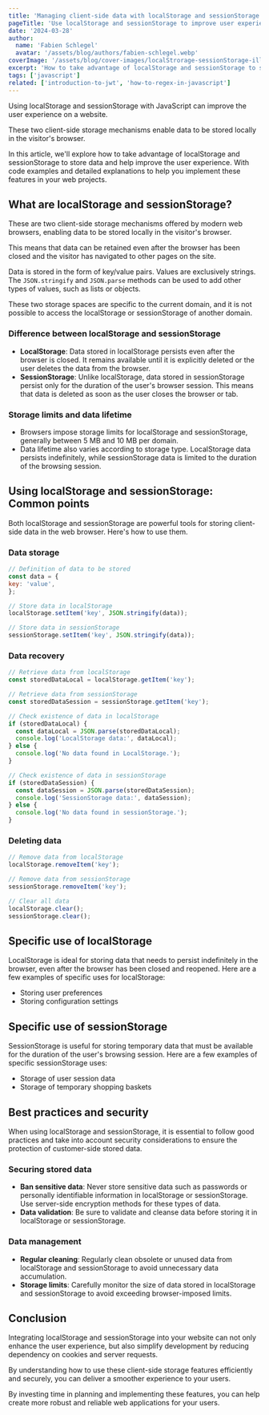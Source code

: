 ```yaml
---
title: 'Managing client-side data with localStorage and sessionStorage'
pageTitle: 'Use localStorage and sessionStorage to improve user experience'
date: '2024-03-28'
author:
  name: 'Fabien Schlegel'
  avatar: '/assets/blog/authors/fabien-schlegel.webp'
coverImage: '/assets/blog/cover-images/localStrorage-sessionStorage-illustration.webp'
excerpt: 'How to take advantage of localStorage and sessionStorage to store client-side data.'
tags: ['javascript']
related: ['introduction-to-jwt', 'how-to-regex-in-javascript']
---
```


Using localStorage and sessionStorage with JavaScript can improve the user experience on a website.

These two client-side storage mechanisms enable data to be stored locally in the visitor's browser.

In this article, we'll explore how to take advantage of localStorage and sessionStorage to store data and help improve the user experience. With code examples and detailed explanations to help you implement these features in your web projects.

## What are localStorage and sessionStorage?

These are two client-side storage mechanisms offered by modern web browsers, enabling data to be stored locally in the visitor's browser.

This means that data can be retained even after the browser has been closed and the visitor has navigated to other pages on the site.

Data is stored in the form of key/value pairs. Values are exclusively strings. The `JSON.stringify` and `JSON.parse` methods can be used to add other types of values, such as lists or objects.

These two storage spaces are specific to the current domain, and it is not possible to access the localStorage or sessionStorage of another domain.

### Difference between localStorage and sessionStorage

- **LocalStorage**: Data stored in localStorage persists even after the browser is closed. It remains available until it is explicitly deleted or the user deletes the data from the browser.
- **SessionStorage**: Unlike localStorage, data stored in sessionStorage persist only for the duration of the user's browser session. This means that data is deleted as soon as the user closes the browser or tab.

### Storage limits and data lifetime

- Browsers impose storage limits for localStorage and sessionStorage, generally between 5 MB and 10 MB per domain.
- Data lifetime also varies according to storage type. LocalStorage data persists indefinitely, while sessionStorage data is limited to the duration of the browsing session.

## Using localStorage and sessionStorage: Common points

Both localStorage and sessionStorage are powerful tools for storing client-side data in the web browser. Here's how to use them.

### Data storage

```javascript
// Definition of data to be stored
const data = {
key: 'value',
};

// Store data in localStorage
localStorage.setItem('key', JSON.stringify(data));

// Store data in sessionStorage
sessionStorage.setItem('key', JSON.stringify(data));

```

### Data recovery

```javascript
// Retrieve data from localStorage
const storedDataLocal = localStorage.getItem('key');

// Retrieve data from sessionStorage
const storedDataSession = sessionStorage.getItem('key');

// Check existence of data in localStorage
if (storedDataLocal) {
  const dataLocal = JSON.parse(storedDataLocal);
  console.log('LocalStorage data:', dataLocal);
} else {
  console.log('No data found in LocalStorage.');
}

// Check existence of data in sessionStorage
if (storedDataSession) {
  const dataSession = JSON.parse(storedDataSession);
  console.log('SessionStorage data:', dataSession);
} else {
  console.log('No data found in sessionStorage.');
}
````

### Deleting data

```javascript
// Remove data from localStorage
localStorage.removeItem('key');

// Remove data from sessionStorage
sessionStorage.removeItem('key');

// Clear all data
localStorage.clear();
sessionStorage.clear();
```

## Specific use of localStorage

LocalStorage is ideal for storing data that needs to persist indefinitely in the browser, even after the browser has been closed and reopened. Here are a few examples of specific uses for localStorage:

- Storing user preferences
- Storing configuration settings

## Specific use of sessionStorage

SessionStorage is useful for storing temporary data that must be available for the duration of the user's browsing session. Here are a few examples of specific sessionStorage uses:

- Storage of user session data
- Storage of temporary shopping baskets

## Best practices and security

When using localStorage and sessionStorage, it is essential to follow good practices and take into account security considerations to ensure the protection of customer-side stored data.

### Securing stored data

- **Ban sensitive data**: Never store sensitive data such as passwords or personally identifiable information in localStorage or sessionStorage. Use server-side encryption methods for these types of data.
- **Data validation**: Be sure to validate and cleanse data before storing it in localStorage or sessionStorage.

### Data management

- **Regular cleaning**: Regularly clean obsolete or unused data from localStorage and sessionStorage to avoid unnecessary data accumulation.
- **Storage limits**: Carefully monitor the size of data stored in localStorage and sessionStorage to avoid exceeding browser-imposed limits.

## Conclusion

Integrating localStorage and sessionStorage into your website can not only enhance the user experience, but also simplify development by reducing dependency on cookies and server requests.

By understanding how to use these client-side storage features efficiently and securely, you can deliver a smoother experience to your users.

By investing time in planning and implementing these features, you can help create more robust and reliable web applications for your users.
